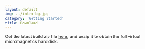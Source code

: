 ```yaml
---
layout: default
img: ../intro-bg.jpg
category: 'Getting Started'
title: Download
---
```


Get the latest build zip file
[here](https://www.dropbox.com/s/1wzqdh6j2iau50u/virtualmicromagnetics_full_9df447e4cc.zip),
and unzip it to obtain the full virtual micromagnetics hard disk.